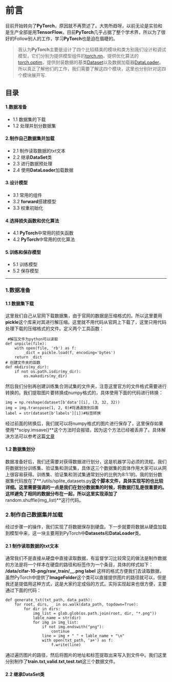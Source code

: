 # 前言

目前开始转向了**PyTorch**，原因就不再赘述了。大势所趋呀，以前无论是实验和是生产全部是用**TensorFlow**。目前**PyTorch**几乎占据了整个学术界，所以为了很好的Follow别人的工作，学习**PyTorch**也是迫在眉睫的。
>我认为**PyTorch**主要是设计了四个比较精美的模块和类方别我们设计和调试模型，它们分别为提供模型组件的[torch.nn](https://pytorch.org/docs/stable/nn.html)，提供优化算法的[torch.optim](https://pytorch.org/docs/stable/optim.html)，提供封装数据的基类[Dataset](https://pytorch.org/docs/stable/data.html?highlight=dataset#torch.utils.data.Dataset)以及数据加载器[DataLoader](https://pytorch.org/docs/stable/data.html?highlight=dataloader#torch.utils.data.DataLoader)。所以真正了解他们的工作，我们需要了解这四个模块，这里也分别针对这四个模块展开写.

## 目录
#### 1.数据准备

* 1.1 数据集的下载
* 1.2 处理并划分数据集

#### 2.制作自己数据集并加载
* 2.1 制作读取数据的txt文本
* 2.2 继承**DataSet**类
* 2.3 进行数据预处理
* 2.4 使用**DataLoader**加载数据

#### 3.设计模型
* 3.1 常用的组件
* 3.2 **forward**搭建模型
* 3.3 权重初始化

#### 4.选择损失函数和优化算法

* 4.1 **PyTorch**中常用的损失函数
* 4.2 **PyTorch**中常用的优化算法 

#### 5.训练和保存模型
* 5.1 训练模型
* 5.2 保存模型

---
### 1.数据准备
#### 1.1 数据集下载
这里我们自己从官网下载数据集，由于官网的数据是压缩格式的。所以这里要用**pickle**这个库来对其进行解压缩。这里就不用代码从官网上下载了，这里只用代码处理下载的压缩格式的文件。定义两个工具函数：

```
 #解压文件为python可以读取
def unpicle(file):
    with open(file, 'rb') as f:
        _dict = pickle.load(f, encoding='bytes')
    return _dict
# 创建文件夹的函数
def mkdirs(my_dir):
    if not os.path.isdir(my_dir):
        os.makedirs(my_dir)
```
然后我们分别再创建训练集合测试集的文件夹，注意这里官方的文件格式需要进行转换的。我们提取图片要转换成numpy格式的，具体使用下面的代码进行转换：

```
img = np.reshape(dataset[b'data'][i], (3, 32, 32))
img = img.transpose(1, 2, 0)#将通道放到后面
label = str(dataset[b'labels'][i])#标签转换
```
经过前面的转换后，我们就可以将numpy格式的图片进行保存了，这里保存如果使用**scipy.imsave()**这个方法时会报错，因为这个方法已经被丢弃了。具体解决方法可以参考这篇[文章](https://www.jianshu.com/p/22c74cd3707c)
#### 1.2 数据集划分
数据准备好后，我们还需要对获得数据进行划分，这是机器学习必须的流程。我们将数据划分训练集、验证集和测试集，具体这三个数据集的具体作用大家可以从网上很容易获得。训练集、验证集和测试集通常划分的比例为8:1:1的。我的划分数据集代码放在了**./utils/splite_datasets.py**这个脚本文件，具体实现写的也比较详细。这里需要强调的一点是我们在划分数据集的时候，将数据打乱是很重要的。这样避免了相同的数据分布在一起，所以这里实现添加了**random.shuffle(img_list)**这行代码。

### 2.制作自己数据集并加载
经过步骤一的操作，我们实现了将数据保存到硬盘。下一步就要将数据从硬盘加载到模型中来，这一块主要用到PyTorch中**Datasets**和**DataLoader**类。
#### 2.1 制作读取数据的txt文本
通常我们不是直接从硬盘中直接读取数据，有监督学习比较常见的做法是制作数据的方法是将一个样本在硬盘的路径和标签作为一个条目，具体的样式如下：
**/data/cifar-10-png/raw_train/__.png label**
这样的格式方便我们去读取数据，虽然PyTorch中提供了**ImageFolder**这个类可以直接提供图片的路径就可以，但是我还是提倡用这种方式，这是大家约定成俗的方式。实际实现起来也很方便，主要通过下面的代码：

```
def generate_txt(txt_path, data_path):
    for root, dirs, _ in os.walk(data_path, topdown=True):
        for dir in dirs:
            img_list = glob.glob(os.path.join(root, dir, "*.png"))
            lable_name = str(dir)
            for img in img_list:
                if not img.endswith("png"):
                    continue
                line = img + " " + lable_name + "\n"
                with open(txt_path, 'a+') as f:
                    f.write(line)
```

通过遍历图片的路径，然后将图片的地址和标签提取出来写入到文件中。我们这里分别制作了**train.txt,valid.txt,test.txt**这三个数据文件。
#### 2.2 继承**DataSet**类